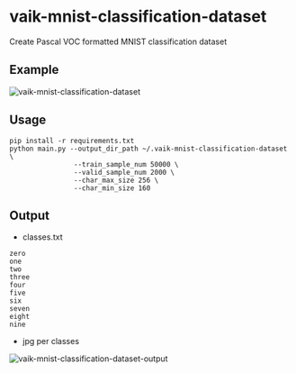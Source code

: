 # vaik-mnist-classification-dataset

Create Pascal VOC formatted MNIST classification dataset

## Example

![vaik-mnist-classification-dataset](https://user-images.githubusercontent.com/116471878/200168042-82b9a8ac-9fed-47c7-81ad-378ef7bb6688.png)

## Usage

```shell
pip install -r requirements.txt
python main.py --output_dir_path ~/.vaik-mnist-classification-dataset \
                --train_sample_num 50000 \
                --valid_sample_num 2000 \
                --char_max_size 256 \
                --char_min_size 160
```

## Output

- classes.txt

```text
zero
one
two
three
four
five
six
seven
eight
nine
```

- jpg per classes

![vaik-mnist-classification-dataset-output](https://user-images.githubusercontent.com/116471878/200166812-f963ac85-345f-428a-b2f3-c7fb50eb2f32.png)
